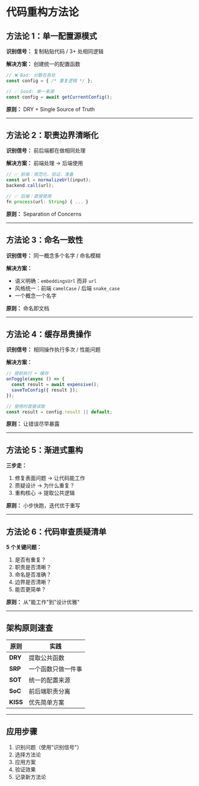 # 代码重构方法论

## 方法论 1：单一配置源模式

**识别信号：** 复制粘贴代码 / 3+ 处相同逻辑

**解决方案：** 创建统一的配置函数

```typescript
// ❌ Bad: 分散在各处
const config = { /* 重复逻辑 */ };

// ✅ Good: 单一来源
const config = await getCurrentConfig();
```

**原则：** DRY + Single Source of Truth

---

## 方法论 2：职责边界清晰化

**识别信号：** 前后端都在做相同处理

**解决方案：** 前端处理 → 后端使用

```typescript
// ✅ 前端：规范化、验证、准备
const url = normalizeUrl(input);
backend.call(url);

// ✅ 后端：直接使用
fn process(url: String) { ... }
```

**原则：** Separation of Concerns

---

## 方法论 3：命名一致性

**识别信号：** 同一概念多个名字 / 命名模糊

**解决方案：**
- 语义明确：`embeddingsUrl` 而非 `url`
- 风格统一：前端 `camelCase` / 后端 `snake_case`
- 一个概念一个名字

**原则：** 命名即文档

---

## 方法论 4：缓存昂贵操作

**识别信号：** 相同操作执行多次 / 性能问题

**解决方案：**
```typescript
// 提前执行 + 缓存
onToggle(async () => {
  const result = await expensive();
  saveToConfig({ result });
});

// 使用时直接读取
const result = config.result || default;
```

**原则：** 让错误尽早暴露

---

## 方法论 5：渐进式重构

**三步走：**
1. 修复表面问题 → 让代码能工作
2. 质疑设计 → 为什么重复？
3. 重构核心 → 提取公共逻辑

**原则：** 小步快跑，迭代优于重写

---

## 方法论 6：代码审查质疑清单

**5 个关键问题：**
1. 是否有重复？
2. 职责是否清晰？
3. 命名是否准确？
4. 边界是否清晰？
5. 能否更简单？

**原则：** 从"能工作"到"设计优雅"

---

## 架构原则速查

| 原则 | 实践 |
|------|------|
| **DRY** | 提取公共函数 |
| **SRP** | 一个函数只做一件事 |
| **SOT** | 统一的配置来源 |
| **SoC** | 前后端职责分离 |
| **KISS** | 优先简单方案 |

---

## 应用步骤

1. 识别问题（使用"识别信号"）
2. 选择方法论
3. 应用方案
4. 验证效果
5. 记录新方法论